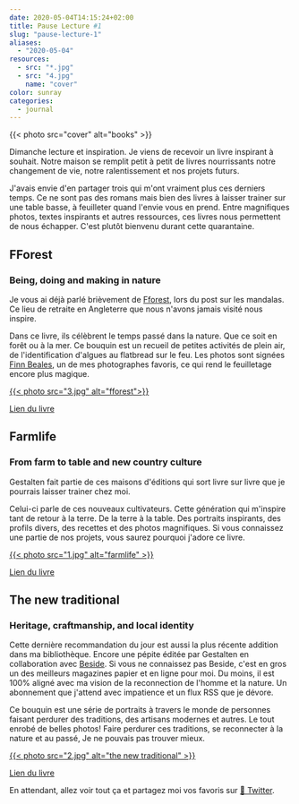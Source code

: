 ```yaml
---
date: 2020-05-04T14:15:24+02:00
title: Pause Lecture #1
slug: "pause-lecture-1"
aliases:
  - "2020-05-04"
resources:
  - src: "*.jpg"
  - src: "4.jpg"
    name: "cover"
color: sunray
categories:
  - journal
---
```


{{< photo src="cover" alt="books" >}}

Dimanche lecture et inspiration. Je viens de recevoir un livre inspirant à souhait. Notre maison se remplit petit à petit de livres nourrissants notre changement de vie, notre ralentissement et nos projets futurs.

J'avais envie d'en partager trois qui m'ont vraiment plus ces derniers temps. Ce ne sont pas des romans mais bien des livres à laisser trainer sur une table basse, à feuilleter quand l'envie vous en prend. Entre magnifiques photos, textes inspirants et autres ressources, ces livres nous permettent de nous échapper. C'est plutôt bienvenu durant cette quarantaine.

<div class="flex flex-col items-start">
<h2 class="flex-none">FForest</h2>
<h3 class="flex-none">Being, doing and making in nature</h3>
</div>

Je vous ai déjà parlé brièvement de [Fforest](https://coldatnight.co.uk), lors du post sur les mandalas. Ce lieu de retraite en Angleterre que nous n'avons jamais visité nous inspire.

Dans ce livre, ils célèbrent le temps passé dans la nature. Que ce soit en forêt ou à la mer. Ce bouquin est un recueil de petites activités de plein air, de l'identification d'algues au flatbread sur le feu. Les photos sont signées [Finn Beales](https://madebyfinn.com), un de mes photographes favoris, ce qui rend le feuilletage encore plus magique.

[{{< photo src="3.jpg" alt="fforest">}}](https://fforest.bigcartel.com/product/fforest-being-doing-making-in-nature)

[Lien du livre](https://fforest.bigcartel.com/product/fforest-being-doing-making-in-nature)

<div class="flex flex-col items-start">
<h2 class="flex-none">Farmlife</h2>
<h3 class="flex-none">From farm to table and new country culture</h3>
</div>

Gestalten fait partie de ces maisons d'éditions qui sort livre sur livre que je pourrais laisser trainer chez moi.

Celui-ci parle de ces nouveaux cultivateurs. Cette génération qui m'inspire tant de retour à la terre. De la terre à la table. Des portraits inspirants, des profils divers, des recettes et des photos magnifiques. Si vous connaissez une partie de nos projets, vous saurez pourquoi j'adore ce livre.

[{{< photo src="1.jpg" alt="farmlife" >}}](https://gestalten.com/products/farmlife)

[Lien du livre](https://gestalten.com/products/farmlife)

<div class="flex flex-col items-start">
<h2 class="flex-none">The new traditional</h2>
<h3 class="flex-none">Heritage, craftmanship, and local identity</h3>
</div>


Cette dernière recommandation du jour est aussi la plus récente addition dans ma bibliothèque. Encore une pépite éditée par Gestalten en collaboration avec [Beside](https://beside.media). Si vous ne connaissez pas Beside, c'est en gros un des meilleurs magazines papier et en ligne pour moi. Du moins, il est 100% aligné avec ma vision de la reconnection de l'homme et la nature. Un abonnement que j'attend avec impatience et un flux RSS que je dévore.

Ce bouquin est une série de portraits à travers le monde de personnes faisant perdurer des traditions, des artisans modernes et autres. Le tout enrobé de belles photos! Faire perdurer ces traditions, se reconnecter à la nature et au passé, Je ne pouvais pas trouver mieux.

[{{< photo src="2.jpg" alt="the new traditional" >}}](https://gestalten.com/collections/stay-inspired/products/new-traditional)

[Lien du livre](https://gestalten.com/collections/stay-inspired/products/new-traditional)

En attendant, allez voir tout ça et partagez moi vos favoris sur [🐥 Twitter](https://twitter.com/bonjouryannick).
